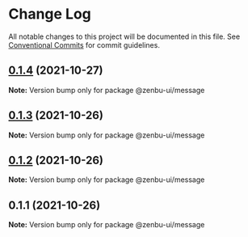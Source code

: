 # Change Log

All notable changes to this project will be documented in this file.
See [Conventional Commits](https://conventionalcommits.org) for commit guidelines.

## [0.1.4](https://github.com/KodepandaID/zenbu-ui/compare/@zenbu-ui/message@0.1.3...@zenbu-ui/message@0.1.4) (2021-10-27)

**Note:** Version bump only for package @zenbu-ui/message





## [0.1.3](https://github.com/KodepandaID/zenbu-ui/compare/@zenbu-ui/message@0.1.2...@zenbu-ui/message@0.1.3) (2021-10-26)

**Note:** Version bump only for package @zenbu-ui/message





## [0.1.2](https://github.com/KodepandaID/zenbu-ui/compare/@zenbu-ui/message@0.1.1...@zenbu-ui/message@0.1.2) (2021-10-26)

**Note:** Version bump only for package @zenbu-ui/message





## 0.1.1 (2021-10-26)

**Note:** Version bump only for package @zenbu-ui/message

